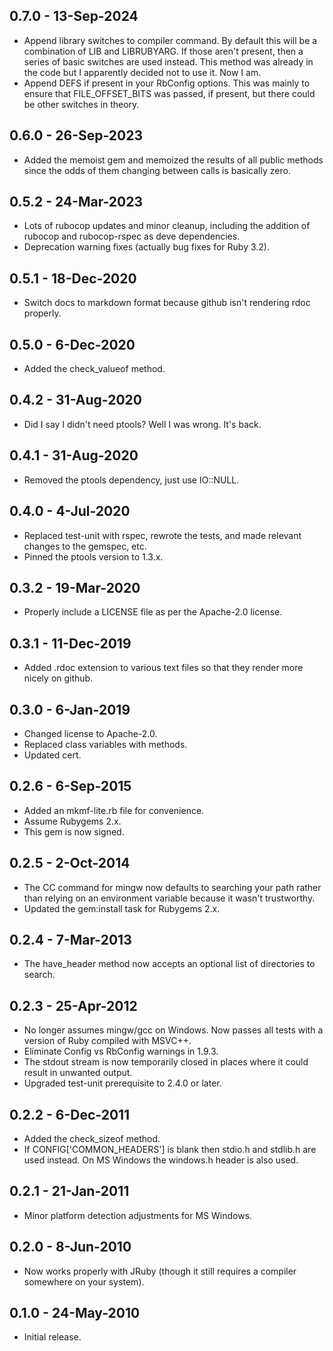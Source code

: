 ## 0.7.0 - 13-Sep-2024
* Append library switches to compiler command. By default this will be a
  combination of LIB and LIBRUBYARG. If those aren't present, then a series
  of basic switches are used instead. This method was already in the code
  but I apparently decided not to use it. Now I am.
* Append DEFS if present in your RbConfig options. This was mainly to ensure
  that FILE_OFFSET_BITS was passed, if present, but there could be other
  switches in theory.

## 0.6.0 - 26-Sep-2023
* Added the memoist gem and memoized the results of all public methods since
  the odds of them changing between calls is basically zero.

## 0.5.2 - 24-Mar-2023
* Lots of rubocop updates and minor cleanup, including the addition of
  rubocop and rubocop-rspec as deve dependencies.
* Deprecation warning fixes (actually bug fixes for Ruby 3.2).

## 0.5.1 - 18-Dec-2020
* Switch docs to markdown format because github isn't rendering rdoc properly.

## 0.5.0 - 6-Dec-2020
* Added the check_valueof method.

## 0.4.2 - 31-Aug-2020
* Did I say I didn't need ptools? Well I was wrong. It's back.

## 0.4.1 - 31-Aug-2020
* Removed the ptools dependency, just use IO::NULL.

## 0.4.0 - 4-Jul-2020
* Replaced test-unit with rspec, rewrote the tests, and made relevant
  changes to the gemspec, etc.
* Pinned the ptools version to 1.3.x.

## 0.3.2 - 19-Mar-2020
* Properly include a LICENSE file as per the Apache-2.0 license.

## 0.3.1 - 11-Dec-2019
* Added .rdoc extension to various text files so that they render more nicely
  on github.

## 0.3.0 - 6-Jan-2019
* Changed license to Apache-2.0.
* Replaced class variables with methods.
* Updated cert.

## 0.2.6 - 6-Sep-2015
* Added an mkmf-lite.rb file for convenience.
* Assume Rubygems 2.x.
* This gem is now signed.

## 0.2.5 - 2-Oct-2014
* The CC command for mingw now defaults to searching your path rather than
  relying on an environment variable because it wasn't trustworthy.
* Updated the gem:install task for Rubygems 2.x.

## 0.2.4 - 7-Mar-2013
* The have_header method now accepts an optional list of directories to search.

## 0.2.3 - 25-Apr-2012
* No longer assumes mingw/gcc on Windows. Now passes all tests with a
  version of Ruby compiled with MSVC++.
* Eliminate Config vs RbConfig warnings in 1.9.3.
* The stdout stream is now temporarily closed in places where it could
  result in unwanted output.
* Upgraded test-unit prerequisite to 2.4.0 or later.

## 0.2.2 - 6-Dec-2011
* Added the check_sizeof method.
* If CONFIG['COMMON_HEADERS'] is blank then stdio.h and stdlib.h are
  used instead. On MS Windows the windows.h header is also used.

## 0.2.1 - 21-Jan-2011
* Minor platform detection adjustments for MS Windows.

## 0.2.0 - 8-Jun-2010
* Now works properly with JRuby (though it still requires a compiler
  somewhere on your system).

## 0.1.0 - 24-May-2010
* Initial release.
